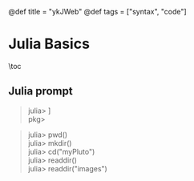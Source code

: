 @def title = "ykJWeb"
@def tags = ["syntax", "code"]

# Julia Basics
\toc

## Julia prompt
> julia> ]\
> pkg>

>julia> pwd()\
>julia> mkdir()\
>julia> cd("myPluto")\
>julia> readdir()\
>julia> readdir("images")